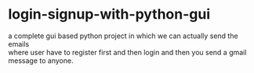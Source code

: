 # login-signup-with-python-gui
a complete gui based python project in which we can actually send the emails  
where user have to register first and then login and then you send a gmail message to anyone.
